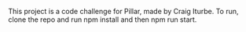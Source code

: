 This project is a code challenge for Pillar, made by Craig Iturbe. To run, clone the repo and run npm install and then npm run start.
